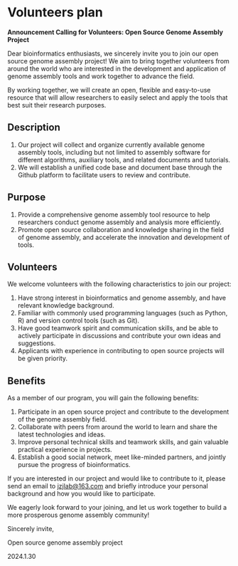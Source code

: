 # Volunteers plan

**Announcement Calling for Volunteers: Open Source Genome Assembly Project**

Dear bioinformatics enthusiasts, we sincerely invite you to join our open source genome assembly project!
We aim to bring together volunteers from around the world who are interested in the development and application of genome assembly tools and work together to advance the field.

By working together, we will create an open, flexible and easy-to-use resource that will allow researchers to easily select and apply the tools that best suit their research purposes.



## Description

1. Our project will collect and organize currently available genome assembly tools, including but not limited to assembly software for different algorithms, auxiliary tools, and related documents and tutorials.
2. We will establish a unified code base and document base through the Github platform to facilitate users to review and contribute.



## Purpose

1. Provide a comprehensive genome assembly tool resource to help researchers conduct genome assembly and analysis more efficiently.
2. Promote open source collaboration and knowledge sharing in the field of genome assembly, and accelerate the innovation and development of tools.



## Volunteers

We welcome volunteers with the following characteristics to join our project:
1. Have strong interest in bioinformatics and genome assembly, and have relevant knowledge background.
2. Familiar with commonly used programming languages (such as Python, R) and version control tools (such as Git).
3. Have good teamwork spirit and communication skills, and be able to actively participate in discussions and contribute your own ideas and suggestions.
4. Applicants with experience in contributing to open source projects will be given priority.



## Benefits

As a member of our program, you will gain the following benefits:

1. Participate in an open source project and contribute to the development of the genome assembly field.
2. Collaborate with peers from around the world to learn and share the latest technologies and ideas.
3. Improve personal technical skills and teamwork skills, and gain valuable practical experience in projects.
4. Establish a good social network, meet like-minded partners, and jointly pursue the progress of bioinformatics.



If you are interested in our project and would like to contribute to it, please send an email to jzjlab@163.com and briefly introduce your personal background and how you would like to participate.

We eagerly look forward to your joining, and let us work together to build a more prosperous genome assembly community!

Sincerely invite, 

Open source genome assembly project

2024.1.30